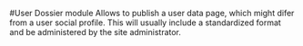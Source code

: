 #User Dossier module
Allows to publish a user data page, which might difer from a user social profile.
This will usually include a standardized format and be administered by the site administrator.
